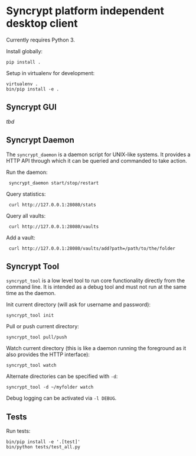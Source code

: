 # Syncrypt platform independent desktop client

Currently requires Python 3.

Install globally:

    pip install .

Setup in virtualenv for development:

    virtualenv .
    bin/pip install -e .

## Syncrypt GUI

*tbd*

## Syncrypt Daemon

The ``syncrypt_daemon`` is a daemon script for UNIX-like systems. It provides
a HTTP API through which it can be queried and commanded to take action.

Run the daemon:

     syncrypt_daemon start/stop/restart

Query statistics:

     curl http://127.0.0.1:28080/stats

Query all vaults:

     curl http://127.0.0.1:28080/vaults

Add a vault:

     curl http://127.0.0.1:28080/vaults/add?path=/path/to/the/folder

## Syncrypt Tool

``syncrypt_tool`` is a low level tool to run core functionality directly from
the command line. It is intended as a debug tool and must not run at the same
time as the daemon.

Init current directory (will ask for username and password):

    syncrypt_tool init

Pull or push current directory:

    syncrypt_tool pull/push

Watch current directory (this is like a daemon running the foreground as it
also provides the HTTP interface):

    syncrypt_tool watch

Alternate directories can be specified with ``-d``:

    syncrypt_tool -d ~/myfolder watch

Debug logging can be activated via ``-l DEBUG``.

## Tests

Run tests:

    bin/pip install -e '.[test]'
    bin/python tests/test_all.py
